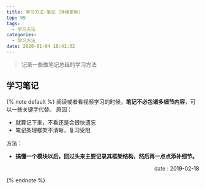```yaml
---
title: 学习方法-笔记（持续更新）
top: 99
tags:
  - 学习方法
categories:
  - 学习方法
date: 2020-01-04 16:41:32
---
```

>记录一些做笔记总结的学习方法

<!--more-->
## 学习笔记

{% note default %}
阅读或者看视频学习的时候，**笔记不必包诸多细节内容**，可以一些关键字代替。
原因：
- 就算记下来，不看还是会很快遗忘
- 笔记条理框架不清晰，复习受阻
  
方法：
- **搞懂一个模块以后，回过头来主要记录其框架结构，然后再一点点添补细节。**

<p align="right">date : 2019-02-18</p>
{% endnote %}
